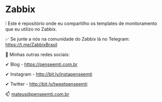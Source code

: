 # Zabbix

❕ Este é repositório onde eu compartilho os templates de monitoramento que eu utilizo no Zabbix.


✅ Se junte a nós na comunidade do Zabbix lá no Telegram: https://t.me/ZabbixBrasil


📢 Minhas outras redes sociais:


✔ Blog           - https://penseemti.com.br

✔ Instagram - http://bit.ly/instapenseemti

✔ Twitter       - http://bit.ly/tweetpenseemti


📫 mateus@penseemti.com.br
